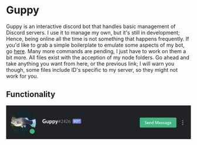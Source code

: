 # Guppy
Guppy is an interactive discord bot that handles basic management of Discord servers. I use it to manage my own, but it's still in development; Hence, being online all the time is not something that happens frequently. If you'd like to grab a simple boilerplate to emulate some aspects of my bot, go [here](https://github.com/rampus-bit/DiscordBot-Sapling). Many more commands are pending, I just have to work on them a bit more. All files exist with the acception of my node folders. Go ahead and take anything you want from here, or the previous link; I will warn you though, some files include ID's specific to my server, so they might not work for you.

## Functionality
<img src="images/guppy.png">
